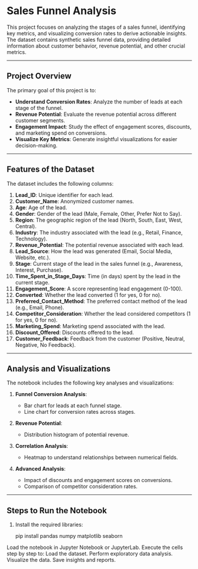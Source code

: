 # **Sales Funnel Analysis**

This project focuses on analyzing the stages of a sales funnel, identifying key metrics, and visualizing conversion rates to derive actionable insights. The dataset contains synthetic sales funnel data, providing detailed information about customer behavior, revenue potential, and other crucial metrics.

---

## **Project Overview**
The primary goal of this project is to:
- **Understand Conversion Rates**: Analyze the number of leads at each stage of the funnel.
- **Revenue Potential**: Evaluate the revenue potential across different customer segments.
- **Engagement Impact**: Study the effect of engagement scores, discounts, and marketing spend on conversions.
- **Visualize Key Metrics**: Generate insightful visualizations for easier decision-making.

---

## **Features of the Dataset**
The dataset includes the following columns:
1. **Lead_ID**: Unique identifier for each lead.
2. **Customer_Name**: Anonymized customer names.
3. **Age**: Age of the lead.
4. **Gender**: Gender of the lead (Male, Female, Other, Prefer Not to Say).
5. **Region**: The geographic region of the lead (North, South, East, West, Central).
6. **Industry**: The industry associated with the lead (e.g., Retail, Finance, Technology).
7. **Revenue_Potential**: The potential revenue associated with each lead.
8. **Lead_Source**: How the lead was generated (Email, Social Media, Website, etc.).
9. **Stage**: Current stage of the lead in the sales funnel (e.g., Awareness, Interest, Purchase).
10. **Time_Spent_in_Stage_Days**: Time (in days) spent by the lead in the current stage.
11. **Engagement_Score**: A score representing lead engagement (0-100).
12. **Converted**: Whether the lead converted (1 for yes, 0 for no).
13. **Preferred_Contact_Method**: The preferred contact method of the lead (e.g., Email, Phone).
14. **Competitor_Consideration**: Whether the lead considered competitors (1 for yes, 0 for no).
15. **Marketing_Spend**: Marketing spend associated with the lead.
16. **Discount_Offered**: Discounts offered to the lead.
17. **Customer_Feedback**: Feedback from the customer (Positive, Neutral, Negative, No Feedback).

---

## **Analysis and Visualizations**
The notebook includes the following key analyses and visualizations:
1. **Funnel Conversion Analysis**: 
   - Bar chart for leads at each funnel stage.
   - Line chart for conversion rates across stages.

2. **Revenue Potential**:
   - Distribution histogram of potential revenue.

3. **Correlation Analysis**:
   - Heatmap to understand relationships between numerical fields.

4. **Advanced Analysis**:
   - Impact of discounts and engagement scores on conversions.
   - Comparison of competitor consideration rates.

---

## **Steps to Run the Notebook**
1. Install the required libraries:

   pip install pandas numpy matplotlib seaborn

Load the notebook in Jupyter Notebook or JupyterLab.
Execute the cells step by step to:
Load the dataset.
Perform exploratory data analysis.
Visualize the data.
Save insights and reports.
